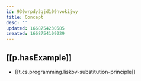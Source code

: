 ```yaml
---
id: 930wrpdy3gjd109hvokijwy
title: Concept
desc: ''
updated: 1668754230585
created: 1668754109229
---
```


## [[p.hasExample]]

- [[t.cs.programming.liskov-substitution-principle]]